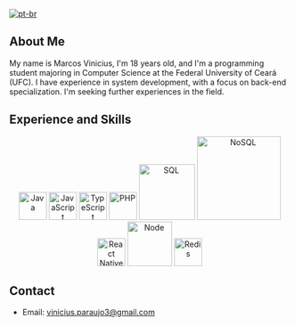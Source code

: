 [![pt-br](https://img.shields.io/badge/lang-pt--br-green.svg)](https://github.com/vinicius-paraujo/vinicius-paraujo/blob/main/README.pt-br.md)

## About Me

My name is Marcos Vinicius, I'm 18 years old, and I'm a programming student majoring in Computer Science at the Federal University of Ceará (UFC). I have experience in system development, with a focus on back-end specialization. I'm seeking further experiences in the field.

## Experience and Skills

<div align="center">
  <img src="https://i.imgur.com/XO2LHH8.png" alt="Java" width="50px">
  <img src="https://upload.wikimedia.org/wikipedia/commons/thumb/6/6a/JavaScript-logo.png/800px-JavaScript-logo.png" alt="JavaScript" width="50px">
  <img src="https://i.imgur.com/p6XOtSB.png" alt="TypeScript" width="50px" height="auto" >
  <img src="https://brandslogos.com/wp-content/uploads/thumbs/php-logo-vector.svg" alt="PHP" width="50px" height="auto" >
  <img src="https://upload.wikimedia.org/wikipedia/labs/8/8e/Mysql_logo.png" alt="SQL" width="100px">
  <img src="https://upload.wikimedia.org/wikipedia/commons/thumb/9/93/MongoDB_Logo.svg/2560px-MongoDB_Logo.svg.png" alt="NoSQL" width="150px" height="auto" >
  <img src="https://i.imgur.com/jHppuIp.png" alt="React Native" width="50px">
  <img src="https://i.imgur.com/QMCGDby.png" alt="Node" width="80px">
  <img src="https://cdn.icon-icons.com/icons2/2415/PNG/512/redis_original_wordmark_logo_icon_146369.png" alt="Redis" width="50px">
</div>

## Contact

- Email: vinicius.paraujo3@gmail.com
